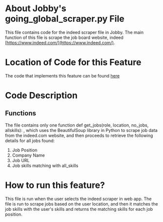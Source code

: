 # About Jobby's going_global_scraper.py File
This file contains code for the indeed scraper file in Jobby. The main function of this file is scrape the job board website, indeed [https://www.indeed.com/](https://www.indeed.com/).

# Location of Code for this Feature
The code that implements this feature can be found [here](https://github.com/sak007/Jobby/blob/documentation/code/Scraper/indeed_scraper.py)

# Code Description
## Functions

The file contains only one function 
def get_jobs(role, location, no_jobs, allskills):
, which uses the BeautifulSoup library in Python to scrape job data from the indeed.com website, and then proceeds to retrieve the following details for all jobs found:

1. Job Position
2. Company Name
3. Job URL
4. Job skills matching with all_skills

# How to run this feature?
This file is run when the user selects the indeed scraper in web app. The file is run to scrape jobs based on the user location, and then it matches the job skills with the user's skills and returns the matching skills for each job position. 